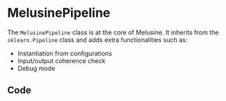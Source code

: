 # MelusinePipeline  

The `MelusinePipeline` class is at the core of Melusine. It inherits from the `sklearn.Pipeline` class and adds extra functionalities such as:

- Instantiation from configurations
- Input/output coherence check
- Debug mode

## Code

